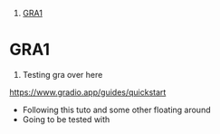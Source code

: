 1. [GRA1](#gra1)

# GRA1

1. Testing gra over here

https://www.gradio.app/guides/quickstart

- Following this tuto and some other floating around
- Going to be tested with
